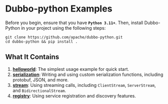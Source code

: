 # Dubbo-python Examples

Before you begin, ensure that you have **`Python 3.11+`**. Then, install Dubbo-Python in your project using the following steps:

```shell
git clone https://github.com/apache/dubbo-python.git
cd dubbo-python && pip install .
```

## What It Contains

1. [**helloworld**](./helloworld): The simplest usage example for quick start.
2. [**serialization**](./serialization): Writing and using custom serialization functions, including protobuf, JSON, and more.
3. [**stream**](./stream): Using streaming calls, including `ClientStream`, `ServerStream`, and `BidirectionalStream`.
4. [**registry**](./registry): Using service registration and discovery features.

